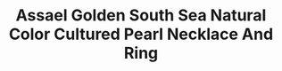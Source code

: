 ---
title: Assael Golden South Sea Natural Color Cultured Pearl Necklace And Ring
description: |
  Incredibly glamorous, this Golden South Sea Pearl Necklace and Ring set shimmers. Each pearl is naturally colored and perfectly matched, for a timeless statement.
specs: |
  RING: 14.9mm Golden South Sea Natural Color Cultured Pearl, 4.87 carats of Yellow marquise-cut Diamonds and 0.68 carats of White Diamonds, set in 18K White and Yellow Gold.

  NECKLACE: 12.0 - 15.5mm Golden South Sea Natural Color Cultured Pearls.
images:
  - /uploads/assael-golden-south-sea-natural-color-cultured-pearl-necklace-and-ring.png
_category:
order: 19
tags:
  - necklaces
  - rings
---